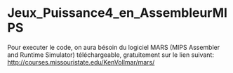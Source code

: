 # Jeux_Puissance4_en_AssembleurMIPS
Pour executer le code, on aura bésoin du logiciel MARS (MIPS Assembler and Runtime Simulator) téléchargeable, gratuitement sur le lien suivant: http://courses.missouristate.edu/KenVollmar/mars/
